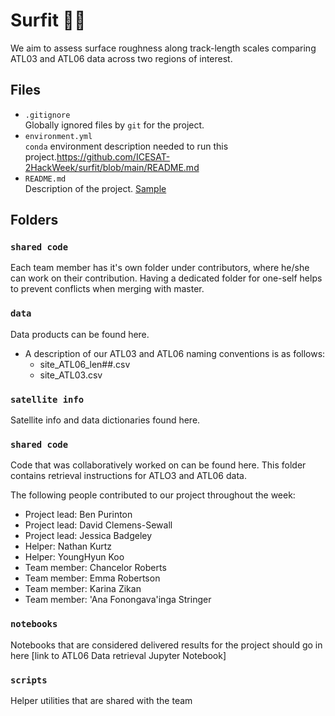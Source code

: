 # Surfit 🏄‍♂️

We aim to assess surface roughness along track-length scales comparing ATL03 and ATL06 data across two regions of interest.

## Files

* `.gitignore`
<br> Globally ignored files by `git` for the project.
* `environment.yml`
<br> `conda` environment description needed to run this project.https://github.com/ICESAT-2HackWeek/surfit/blob/main/README.md
* `README.md`
<br> Description of the project. [Sample](https://geohackweek.github.io/wiki/github_project_management.html#project-guidelines)

## Folders

### `shared code`
Each team member has it's own folder under contributors, where he/she can
work on their contribution. Having a dedicated folder for one-self helps to 
prevent conflicts when merging with master.

### `data`
Data products can be found here.
* A description of our ATL03 and ATL06 naming conventions is as follows:
  * site_ATL06_len##.csv
  * site_ATL03.csv

### `satellite info`
Satellite info and data dictionaries found here. 

### `shared code`
Code that was collaboratively worked on can be found here. This folder contains retrieval instructions for ATLO3 and ATL06 data. 

The following people contributed to our project throughout the week:
* Project lead: Ben Purinton
* Project lead: David Clemens-Sewall
* Project lead: Jessica Badgeley
* Helper: Nathan Kurtz
* Helper: YoungHyun Koo
* Team member: Chancelor Roberts
* Team member: Emma Robertson
* Team member: Karina Zikan
* Team member: 'Ana Fonongava'inga Stringer

### `notebooks`
Notebooks that are considered delivered results for the project should go in
here [link to ATL06 Data retrieval Jupyter Notebook]

### `scripts`
Helper utilities that are shared with the team

